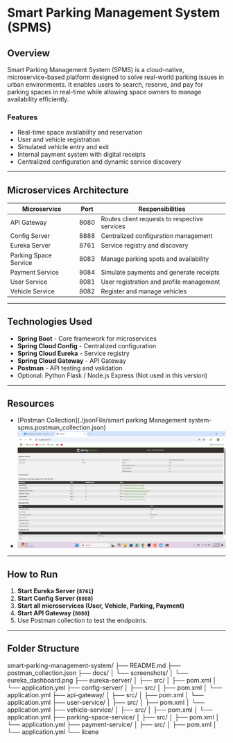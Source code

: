 # Smart Parking Management System (SPMS)

## Overview
Smart Parking Management System (SPMS) is a cloud-native, microservice-based platform designed to solve real-world parking issues in urban environments. It enables users to search, reserve, and pay for parking spaces in real-time while allowing space owners to manage availability efficiently.

### Features
- Real-time space availability and reservation
- User and vehicle registration
- Simulated vehicle entry and exit
- Internal payment system with digital receipts
- Centralized configuration and dynamic service discovery

---

## Microservices Architecture

| Microservice               | Port  | Responsibilities                                          |
|---------------------------|-------|-----------------------------------------------------------|
| API Gateway               | 8080  | Routes client requests to respective services             |
| Config Server             | 8888  | Centralized configuration management                      |
| Eureka Server             | 8761  | Service registry and discovery                            |
| Parking Space Service     | 8083  | Manage parking spots and availability                     |
| Payment Service           | 8084  | Simulate payments and generate receipts                   |
| User Service              | 8081  | User registration and profile management                  |
| Vehicle Service           | 8082  | Register and manage vehicles                              |

---

## Technologies Used

- **Spring Boot** - Core framework for microservices
- **Spring Cloud Config** - Centralized configuration
- **Spring Cloud Eureka** - Service registry
- **Spring Cloud Gateway** - API Gateway
- **Postman** - API testing and validation
- Optional: Python Flask / Node.js Express (Not used in this version)

---

## Resources

- [Postman Collection](./jsonFile/smart parking Management system-spms.postman_collection.json)
- ![Eureka Dashboard](./docs/screenshots/img.png)

---

## How to Run

1. **Start Eureka Server (`8761`)**
2. **Start Config Server (`8888`)**
3. **Start all microservices (User, Vehicle, Parking, Payment)**
4. **Start API Gateway (`8080`)**
5. Use Postman collection to test the endpoints.

---

## Folder Structure

smart-parking-management-system/
├── README.md
├── postman_collection.json
├── docs/
│   └── screenshots/
│       └── eureka_dashboard.png
├── eureka-server/
│   ├── src/
│   ├── pom.xml
│   └── application.yml
├── config-server/
│   ├── src/
│   ├── pom.xml
│   └── application.yml
├── api-gateway/
│   ├── src/
│   ├── pom.xml
│   └── application.yml
├── user-service/
│   ├── src/
│   ├── pom.xml
│   └── application.yml
├── vehicle-service/
│   ├── src/
│   ├── pom.xml
│   └── application.yml
├── parking-space-service/
│   ├── src/
│   ├── pom.xml
│   └── application.yml
├── payment-service/
│   ├── src/
│   ├── pom.xml
│   └── application.yml
└── licene
